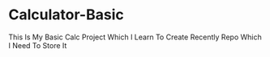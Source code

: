 # Calculator-Basic
This Is My Basic Calc Project Which I Learn To Create Recently Repo Which I Need To Store It
